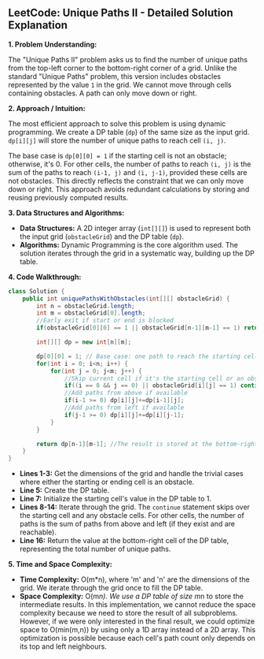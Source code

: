 ## LeetCode: Unique Paths II - Detailed Solution Explanation

**1. Problem Understanding:**

The "Unique Paths II" problem asks us to find the number of unique paths from the top-left corner to the bottom-right corner of a grid.  Unlike the standard "Unique Paths" problem, this version includes obstacles represented by the value `1` in the grid.  We cannot move through cells containing obstacles.  A path can only move down or right.

**2. Approach / Intuition:**

The most efficient approach to solve this problem is using dynamic programming.  We create a DP table (`dp`) of the same size as the input grid. `dp[i][j]` will store the number of unique paths to reach cell `(i, j)`.

The base case is `dp[0][0] = 1` if the starting cell is not an obstacle; otherwise, it's 0.  For other cells, the number of paths to reach `(i, j)` is the sum of the paths to reach `(i-1, j)` and `(i, j-1)`, provided these cells are not obstacles. This directly reflects the constraint that we can only move down or right. This approach avoids redundant calculations by storing and reusing previously computed results.


**3. Data Structures and Algorithms:**

* **Data Structures:**  A 2D integer array (`int[][]`) is used to represent both the input grid (`obstacleGrid`) and the DP table (`dp`).
* **Algorithms:** Dynamic Programming is the core algorithm used.  The solution iterates through the grid in a systematic way, building up the DP table.

**4. Code Walkthrough:**

```java
class Solution {
    public int uniquePathsWithObstacles(int[][] obstacleGrid) {
        int n = obstacleGrid.length;
        int m = obstacleGrid[0].length;
        //Early exit if start or end is blocked
        if(obstacleGrid[0][0] == 1 || obstacleGrid[n-1][m-1] == 1) return 0;

        int[][] dp = new int[n][m];

        dp[0][0] = 1; // Base case: one path to reach the starting cell (if it's not an obstacle)
        for(int i = 0; i<n; i++) {
            for(int j = 0; j<m; j++) {
                //Skip current cell if it's the starting cell or an obstacle
                if((i == 0 && j == 0) || obstacleGrid[i][j] == 1) continue;
                //Add paths from above if available
                if(i-1 >= 0) dp[i][j]+=dp[i-1][j];
                //Add paths from left if available
                if(j-1 >= 0) dp[i][j]+=dp[i][j-1];
            }
        }

        return dp[n-1][m-1]; //The result is stored at the bottom-right cell
    }
}
```

* **Lines 1-3:**  Get the dimensions of the grid and handle the trivial cases where either the starting or ending cell is an obstacle.
* **Line 5:** Create the DP table.
* **Line 7:** Initialize the starting cell's value in the DP table to 1.
* **Lines 8-14:** Iterate through the grid.  The `continue` statement skips over the starting cell and any obstacle cells. For other cells, the number of paths is the sum of paths from above and left (if they exist and are reachable).
* **Line 16:** Return the value at the bottom-right cell of the DP table, representing the total number of unique paths.


**5. Time and Space Complexity:**

* **Time Complexity:** O(m*n), where 'm' and 'n' are the dimensions of the grid.  We iterate through the grid once to fill the DP table.
* **Space Complexity:** O(m*n).  We use a DP table of size m*n to store the intermediate results.  In this implementation, we cannot reduce the space complexity because we need to store the result of all subproblems.  However, if we were only interested in the final result, we could optimize space to O(min(m,n)) by using only a 1D array instead of a 2D array.  This optimization is possible because each cell's path count only depends on its top and left neighbours.
